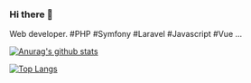 ### Hi there 👋
Web developer. #PHP #Symfony #Laravel #Javascript #Vue ...

[![Anurag's github stats](https://github-readme-stats.vercel.app/api?username=robertosanval&show_icons=true&theme=tokyonight)](https://github.com/anuraghazra/github-readme-stats)

[![Top Langs](https://github-readme-stats.vercel.app/api/top-langs/?username=robertosanval&layout=compact&theme=tokyonight)](https://github.com/anuraghazra/github-readme-stats)

<!--
**robertosanval/robertosanval** is a ✨ _special_ ✨ repository because its `README.md` (this file) appears on your GitHub profile.

Here are some ideas to get you started:

- 🔭 I’m currently working on ...
- 🌱 I’m currently learning ...
- 👯 I’m looking to collaborate on ...
- 🤔 I’m looking for help with ...
- 💬 Ask me about ...
- 📫 How to reach me: ...
- 😄 Pronouns: ...
- ⚡ Fun fact: ...
-->
